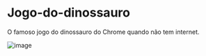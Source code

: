 # Jogo-do-dinossauro
O famoso jogo do dinossauro do Chrome quando não tem internet.


![image](https://user-images.githubusercontent.com/88815532/167313259-2ba9955f-eca5-463e-964d-216f4c47356d.png)
